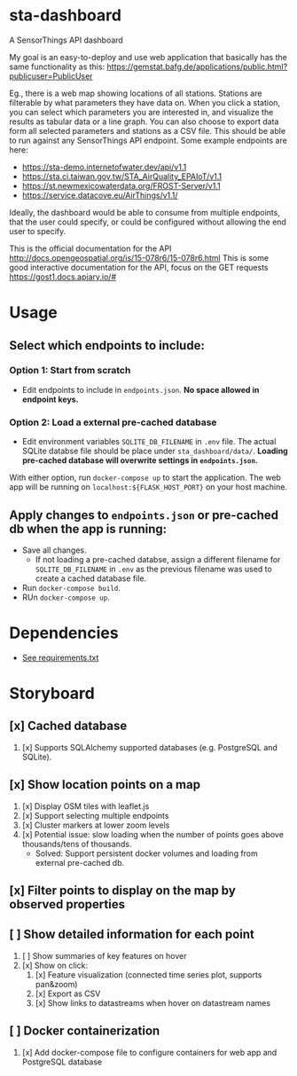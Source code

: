 # sta-dashboard
A SensorThings API dashboard

My goal is an easy-to-deploy and use web application that basically has the same functionality as this: https://gemstat.bafg.de/applications/public.html?publicuser=PublicUser
 
Eg., there is a web map showing locations of all stations. Stations are filterable by what parameters they have data on. When you click a station, you can select which parameters you are interested in, and visualize the results as tabular data or a line graph. You can also choose to export data form all selected parameters and stations as a CSV file. This should be able to run against any SensorThings API endpoint. Some example endpoints are here:
 
* https://sta-demo.internetofwater.dev/api/v1.1
* https://sta.ci.taiwan.gov.tw/STA_AirQuality_EPAIoT/v1.1
* https://st.newmexicowaterdata.org/FROST-Server/v1.1
* https://service.datacove.eu/AirThings/v1.1/
 
Ideally, the dashboard would be able to consume from multiple endpoints, that the user could specify, or could be configured without allowing the end user to specify.
 
This is the official documentation for the API http://docs.opengeospatial.org/is/15-078r6/15-078r6.html
This is some good interactive documentation for the API, focus on the GET requests https://gost1.docs.apiary.io/#

# Usage
## Select which endpoints to include:
### Option 1: Start from scratch
- Edit endpoints to include in `endpoints.json`. **No space allowed in endpoint keys.**

### Option 2: Load a external pre-cached database
- Edit environment variables `SQLITE_DB_FILENAME` in `.env` file. The actual SQLite databse file should be place under `sta_dashboard/data/`. **Loading pre-cached database will overwrite settings in `endpoints.json`.**

With either option, run `docker-compose up` to start the application. The web app will be running on `localhost:${FLASK_HOST_PORT}` on your host machine.

## Apply changes to `endpoints.json` or pre-cached db when the app is running:
- Save all changes.
    - If not loading a pre-cached databse, assign a different filename for `SQLITE_DB_FILENAME` in `.env` as the previous filename was used to create a cached database file.
- Run `docker-compose build`.
- RUn `docker-compose up`.

# Dependencies
- [See requirements.txt](requirements.txt)

# Storyboard
## [x] Cached database
1. [x] Supports SQLAlchemy supported databases (e.g. PostgreSQL and SQLite).
## [x] Show location points on a map
1. [x] Display OSM tiles with leaflet.js
2. [x] Support selecting multiple endpoints
3. [x] Cluster markers at lower zoom levels
4. [x] Potential issue: slow loading when the number of points goes above thousands/tens of thousands.
    - Solved: Support persistent docker volumes and loading from external pre-cached db.

## [x] Filter points to display on the map by observed properties
## [ ] Show detailed information for each point
1. [ ] Show summaries of key features on hover
2. [x] Show on click:
    1. [x] Feature visualization (connected time series plot, supports pan&zoom)
    2. [x] Export as CSV
    3. [x] Show links to datastreams when hover on datastream names
## [ ] Docker containerization
1. [x] Add docker-compose file to configure containers for web app and PostgreSQL database
